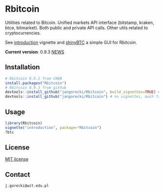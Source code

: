 # Rbitcoin

Utilities related to Bitcoin. Unified markets API interface (bitstamp, kraken, btce, bitmarket). Both public and private API calls. Other utils related to cryptocurrencies.

See [introduction](https://github.com/jangorecki/Rbitcoin/blob/master/vignettes/introduction.Rmd) vignette and [shinyBTC](https://github.com/jangorecki/shinyBTC) a simple GUI for Rbitcoin.

**Current version**: 0.9.3 [NEWS](https://github.com/jangorecki/Rbitcoin/blob/master/NEWS)

## Installation

```R
# Rbitcoin 0.9.2 from CRAN
install.packages("Rbitcoin")
# Rbitcoin 0.9.3 from github
devtools::install_github("jangorecki/Rbitcoin", build_vignettes=TRUE) # vignettes optional, takes a minute
devtools::install_github("jangorecki/Rbitcoin") # no vignettes, much faster
```

## Usage

```R
library(Rbitcoin)
vignette("introduction", package="Rbitcoin")
?btc
```

## License

[MIT license](http://opensource.org/licenses/MIT)

## Contact

`j.gorecki@wit.edu.pl`
